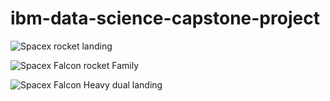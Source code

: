 # ibm-data-science-capstone-project


![Spacex rocket landing](https://www.teslarati.com/wp-content/uploads/2020/04/Falcon-Heavy-Demo-Feb-2018-SpaceX-1-crop.jpg)


![Spacex Falcon rocket Family](https://upload.wikimedia.org/wikipedia/commons/thumb/0/0e/Falcon9_rocket_family.svg/1200px-Falcon9_rocket_family.svg.png)


![Spacex Falcon Heavy dual landing](https://thumbs.gfycat.com/AdmirableEquatorialBlacklab-size_restricted.gif)
